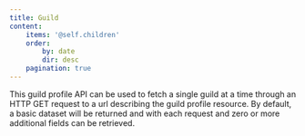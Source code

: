 ```yaml
---
title: Guild
content:
    items: '@self.children'
    order:
        by: date
        dir: desc
    pagination: true
---
```


This guild profile API can be used to fetch a single guild at a time through an HTTP GET request to a url describing the guild profile resource. By default, a basic dataset will be returned and with each request and zero or more additional fields can be retrieved.